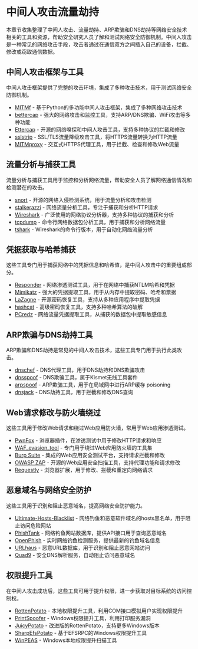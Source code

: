 # 中间人攻击流量劫持

本章节收集整理了中间人攻击、流量劫持、ARP欺骗和DNS劫持等网络安全技术相关的工具和资源，帮助安全研究人员了解和测试网络安全防御机制。中间人攻击是一种常见的网络攻击手段，攻击者通过在通信双方之间插入自己的设备，拦截、修改或窃取通信数据。

## 中间人攻击框架与工具

中间人攻击框架提供了完整的攻击环境，集成了多种攻击技术，用于测试网络安全防御机制。

- [MITMf](https://github.com/byt3bl33d3r/MITMf) - 基于Python的多功能中间人攻击框架，集成了多种网络攻击技术
- [bettercap](https://github.com/bettercap/bettercap) - 强大的网络攻击和监控工具，支持ARP/DNS欺骗、WiFi攻击等多种功能
- [ Ettercap](https://github.com/Ettercap/ettercap) - 开源的网络嗅探和中间人攻击工具，支持多种协议的拦截和修改
- [sslstrip](https://github.com/moxie0/sslstrip) - SSL/TLS流量降级攻击工具，将HTTPS流量转换为HTTP流量
- [MITMproxy](https://github.com/mitmproxy/mitmproxy) - 交互式HTTPS代理工具，用于拦截、检查和修改Web流量

## 流量分析与捕获工具

流量分析与捕获工具用于监控和分析网络流量，帮助安全人员了解网络通信情况和检测潜在的攻击。

- [snort](https://github.com/sudo-sturbia/snort) - 开源的网络入侵检测系统，用于流量分析和攻击检测
- [stalkerazzi](https://github.com/9seconds/stalkerazzi) - 网络流量分析工具，专注于捕获和分析HTTP请求
- [Wireshark](https://github.com/wireshark/wireshark) - 广泛使用的网络协议分析器，支持多种协议的捕获和分析
- [tcpdump](https://github.com/the-tcpdump-group/tcpdump) - 命令行网络数据包分析工具，用于捕获和分析网络流量
- [tshark](https://github.com/wireshark/wireshark) - Wireshark的命令行版本，用于自动化网络流量分析

## 凭据获取与哈希捕获

这些工具专门用于捕获网络中的凭据信息和哈希值，是中间人攻击中的重要组成部分。

- [Responder](https://github.com/lgandx/Responder) - 网络渗透测试工具，用于在网络中捕获NTLM哈希和凭据
- [Mimikatz](https://github.com/gentilkiwi/mimikatz) - 强大的凭据提取工具，用于从内存中提取密码、哈希和票据
- [LaZagne](https://github.com/AlessandroZ/LaZagne) - 开源密码恢复工具，支持从多种应用程序中提取凭据
- [hashcat](https://github.com/hashcat/hashcat) - 高级密码恢复工具，支持多种哈希算法的破解
- [PCredz](https://github.com/lgandx/PCredz) - 网络流量凭据提取工具，从捕获的数据包中提取敏感信息

## ARP欺骗与DNS劫持工具

ARP欺骗和DNS劫持是常见的中间人攻击技术，这些工具专门用于执行此类攻击。

- [dnschef](https://github.com/iphelix/dnschef) - DNS代理工具，用于DNS劫持和DNS欺骗攻击
- [dnsspoof](https://github.com/kismetwireless/kismet/tree/master/tools/dnsspoof) - DNS欺骗工具，属于Kismet无线工具套件
- [arpspoof](https://github.com/kismetwireless/kismet/tree/master/tools/arpspoof) - ARP欺骗工具，用于在局域网中进行ARP缓存 poisoning
- [dnsjack](https://github.com/s0md3v/dnsjack) - DNS劫持工具，用于拦截和修改DNS查询

## Web请求修改与防火墙绕过

这些工具用于修改Web请求和绕过Web应用防火墙，常用于Web应用渗透测试。

- [PwnFox](https://github.com/mpgn/PwnFox) - 浏览器插件，在渗透测试中用于修改HTTP请求和响应
- [WAF_evasion_tool](https://github.com/m4ll0k/WAF_evasion_tool) - 专门用于绕过Web应用防火墙的工具集
- [Burp Suite](https://portswigger.net/burp) - 集成的Web应用安全测试平台，支持请求拦截和修改
- [OWASP ZAP](https://github.com/zaproxy/zaproxy) - 开源的Web应用安全扫描工具，支持代理功能和请求修改
- [Requestly](https://github.com/requestly/requestly) - 浏览器扩展，用于修改、拦截和重定向网络请求

## 恶意域名与网络安全防护

这些工具用于识别和阻止恶意域名，提高网络安全防护能力。

- [Ultimate-Hosts-Blacklist](https://github.com/mitchellkrogza/Ultimate-Hosts-Blacklist) - 网络钓鱼和恶意软件域名的hosts黑名单，用于阻止访问危险网站
- [PhishTank](https://www.phishtank.com/) - 网络钓鱼网站数据库，提供API接口用于查询恶意域名
- [OpenPhish](https://openphish.com/) - 实时网络钓鱼检测服务，提供最新的钓鱼域名信息
- [URLhaus](https://urlhaus.abuse.ch/) - 恶意URL数据库，用于识别和阻止恶意网站访问
- [Quad9](https://www.quad9.net/) - 安全DNS解析服务，自动阻止访问恶意域名

## 权限提升工具

在中间人攻击成功后，这些工具可用于提升权限，进一步获取对目标系统的访问控制权。

- [RottenPotato](https://github.com/byt3bl33d3r/RottenPotato) - 本地权限提升工具，利用COM接口模拟用户实现权限提升
- [PrintSpoofer](https://github.com/itm4n/PrintSpoofer) - Windows权限提升工具，利用打印服务漏洞
- [JuicyPotato](https://github.com/ohpe/juicy-potato) - 改进版的RottenPotato，支持更多Windows版本
- [SharpEfsPotato](https://github.com/antonioCoco/SharpEfsPotato) - 基于EFSRPC的Windows权限提升工具
- [WinPEAS](https://github.com/carlospolop/privilege-escalation-awesome-scripts-suite/tree/master/winPEAS) - Windows本地权限提升扫描工具